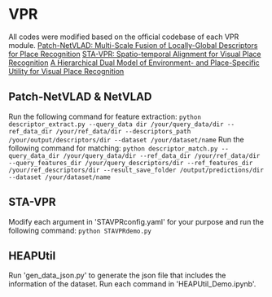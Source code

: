 # VPR

All codes were modified based on the official codebase of each VPR module.
[Patch-NetVLAD: Multi-Scale Fusion of Locally-Global Descriptors for Place Recognition](https://github.com/QVPR/Patch-NetVLAD)
[STA-VPR: Spatio-temporal Alignment for Visual Place Recognition](https://github.com/Lu-Feng/STA-VPR)
[A Hierarchical Dual Model of Environment- and Place-Specific Utility for Visual Place Recognition](https://github.com/Nik-V9/HEAPUtil)

## Patch-NetVLAD & NetVLAD

Run the following command for feature extraction: 
`python descriptor_extract.py --query_data dir /your/query_data/dir --ref_data_dir /your/ref_data/dir --descriptors_path /your/output/descriptors/dir --dataset /your/dataset/name`
Run the following command for matching: 
`python descriptor_match.py --query_data_dir /your/query_data/dir --ref_data_dir /your/ref_data/dir --query_features_dir /your/query_descriptors/dir --ref_features_dir /your/ref_descriptors/dir --result_save_folder /output/predictions/dir --dataset /your/dataset/name`

## STA-VPR

Modify each argument in 'STAVPRconfig.yaml' for your purpose and run the following command: `python STAVPRdemo.py`

## HEAPUtil

Run 'gen_data_json.py' to generate the json file that includes the information of the dataset.
Run each command in 'HEAPUtil_Demo.ipynb'.  
